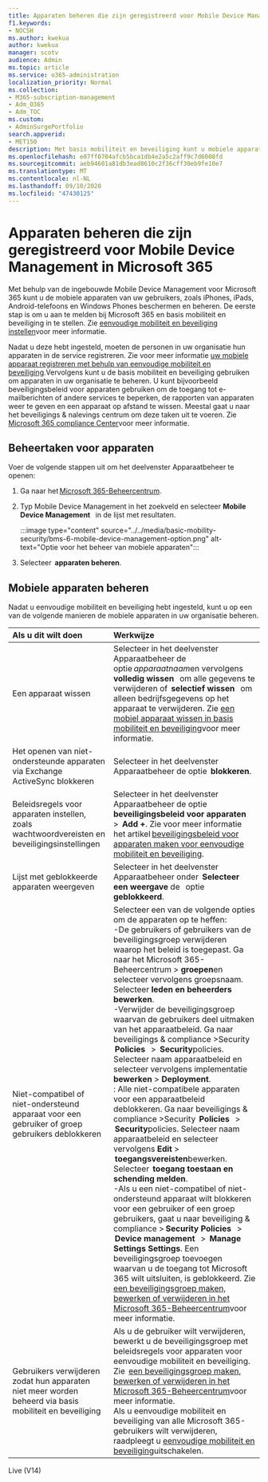 ```yaml
---
title: Apparaten beheren die zijn geregistreerd voor Mobile Device Management in Microsoft 365
f1.keywords:
- NOCSH
ms.author: kwekua
author: kwekua
manager: scotv
audience: Admin
ms.topic: article
ms.service: o365-administration
localization_priority: Normal
ms.collection:
- M365-subscription-management
- Adm_O365
- Adm_TOC
ms.custom:
- AdminSurgePortfolio
search.appverid:
- MET150
description: Met basis mobiliteit en beveiliging kunt u mobiele apparaten beschermen en beheren.
ms.openlocfilehash: e07ff0704afcb5bca1db4e2a5c2aff9c7d6008fd
ms.sourcegitcommit: aeb94601a81db3ead8610c2f36cff30eb9fe10e7
ms.translationtype: MT
ms.contentlocale: nl-NL
ms.lasthandoff: 09/10/2020
ms.locfileid: "47430125"
---
```

# <a name="manage-devices-enrolled-in-mobile-device-management-in-microsoft-365"></a>Apparaten beheren die zijn geregistreerd voor Mobile Device Management in Microsoft 365

Met behulp van de ingebouwde Mobile Device Management voor Microsoft 365 kunt u de mobiele apparaten van uw gebruikers, zoals iPhones, iPads, Android-telefoons en Windows Phones beschermen en beheren. De eerste stap is om u aan te melden bij Microsoft 365 en basis mobiliteit en beveiliging in te stellen. Zie [eenvoudige mobiliteit en beveiliging instellen](set-up.md)voor meer informatie.

Nadat u deze hebt ingesteld, moeten de personen in uw organisatie hun apparaten in de service registreren. Zie voor meer informatie [uw mobiele apparaat registreren met behulp van eenvoudige mobiliteit en beveiliging](enroll-your-mobile-device.md).Vervolgens kunt u de basis mobiliteit en beveiliging gebruiken om apparaten in uw organisatie te beheren. U kunt bijvoorbeeld beveiligingsbeleid voor apparaten gebruiken om de toegang tot e-mailberichten of andere services te beperken, de rapporten van apparaten weer te geven en een apparaat op afstand te wissen. Meestal gaat u naar het beveiligings & nalevings centrum om deze taken uit te voeren. Zie [Microsoft 365 compliance Center](https://support.microsoft.com/office/7e696a40-b86b-4a20-afcc-559218b7b1b8)voor meer informatie.

## <a name="device-management-tasks"></a>Beheertaken voor apparaten

Voer de volgende stappen uit om het deelvenster Apparaatbeheer te openen:

1. Ga naar het [Microsoft 365-Beheercentrum](https://support.microsoft.com/office/758befc4-0888-4009-9f14-0d147402fd23).
    
2. Typ Mobile Device Management in het zoekveld en selecteer **Mobile Device Management**   in de lijst met resultaten.

    :::image type="content" source="../../media/basic-mobility-security/bms-6-mobile-device-management-option.png" alt-text="Optie voor het beheer van mobiele apparaten":::

3. Selecteer  **apparaten beheren**.

## <a name="manage-mobile-devices"></a>Mobiele apparaten beheren
    
Nadat u eenvoudige mobiliteit en beveiliging hebt ingesteld, kunt u op een van de volgende manieren de mobiele apparaten in uw organisatie beheren.

|**Als u dit wilt doen**|**Werkwijze**|
|:----------------|:------------------------------------------------------------------------------|
|Een apparaat wissen |Selecteer in het deelvenster Apparaatbeheer de optie *apparaatnaam*en vervolgens  **volledig wissen**   om alle gegevens te verwijderen of  **selectief wissen**   om alleen bedrijfsgegevens op het apparaat te verwijderen. Zie [een mobiel apparaat wissen in basis mobiliteit en beveiliging](wipe-mobile-device.md)voor meer informatie.|
|Het openen van niet-ondersteunde apparaten via Exchange ActiveSync blokkeren |Selecteer in het deelvenster Apparaatbeheer de optie  **blokkeren**. |
|Beleidsregels voor apparaten instellen, zoals wachtwoordvereisten en beveiligingsinstellingen |Selecteer in het deelvenster Apparaatbeheer de optie **beveiligingsbeleid voor apparaten**   >  **Add +**. Zie voor meer informatie het artikel [beveiligingsbeleid voor apparaten maken voor eenvoudige mobiliteit en beveiliging](create-device-security-policies.md).|
|Lijst met geblokkeerde apparaten weergeven  |Selecteer in het deelvenster Apparaatbeheer onder  **Selecteer een weergave** de   optie  **geblokkeerd**. |
|Niet-compatibel of niet-ondersteund apparaat voor een gebruiker of groep gebruikers deblokkeren  |Selecteer een van de volgende opties om de apparaten op te heffen:<br/>-De gebruikers of gebruikers van de beveiligingsgroep verwijderen waarop het beleid is toegepast. Ga naar het Microsoft 365-Beheercentrum > **groepen**en selecteer vervolgens groepsnaam. Selecteer **leden en beheerders bewerken**.<br/>-Verwijder de beveiligingsgroep waarvan de gebruikers deel uitmaken van het apparaatbeleid. Ga naar beveiligings & compliance >Security  **Policies**   >  **Security**policies. Selecteer naam apparaatbeleid en selecteer vervolgens implementatie **bewerken**  >  **Deployment**.<br/>: Alle niet-compatibele apparaten voor een apparaatbeleid deblokkeren. Ga naar beveiligings & compliance >Security  **Policies**   >  **Security**policies. Selecteer naam apparaatbeleid en selecteer vervolgens **Edit**  >  **toegangsvereisten**bewerken. Selecteer  **toegang toestaan en schending melden**.<br/>-Als u een niet-compatibel of niet-ondersteund apparaat wilt blokkeren voor een gebruiker of een groep gebruikers, gaat u naar beveiliging & compliance > **Security Policies**   >  **Device management**   >  **Manage Settings Settings**. Een beveiligingsgroep toevoegen waarvan u de toegang tot Microsoft 365 wilt uitsluiten, is geblokkeerd. Zie [een beveiligingsgroep maken, bewerken of verwijderen in het Microsoft 365-Beheercentrum](https://support.microsoft.com/office/55c96b32-e086-4c9e-948b-a018b44510cb)voor meer informatie.|
|Gebruikers verwijderen zodat hun apparaten niet meer worden beheerd via basis mobiliteit en beveiliging |Als u de gebruiker wilt verwijderen, bewerkt u de beveiligingsgroep met beleidsregels voor apparaten voor eenvoudige mobiliteit en beveiliging. Zie  [een beveiligingsgroep maken, bewerken of verwijderen in het Microsoft 365-Beheercentrum](https://support.microsoft.com/office/55c96b32-e086-4c9e-948b-a018b44510cb)voor meer informatie.<br/>Als u eenvoudige mobiliteit en beveiliging van alle Microsoft 365-gebruikers wilt verwijderen, raadpleegt u [eenvoudige mobiliteit en beveiliging](turn-off.md)uitschakelen.|

Live (V14)